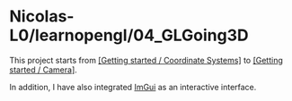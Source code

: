 # Nicolas-L0/learnopengl/04_GLGoing3D

This project starts from [[Getting started / Coordinate Systems]](https://learnopengl.com/Getting-started/Coordinate-Systems) to [[Getting started / Camera]](https://learnopengl.com/Getting-started/Camera).

In addition, I have also integrated [ImGui](https://github.com/ocornut/imgui) as an interactive interface.
